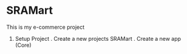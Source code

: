 # SRAMart
This is my e-commerce project

1. Setup Project
    . Create a new projects SRAMart
    . Create a new app (Core)
